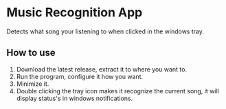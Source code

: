 # Music Recognition App
Detects what song your listening to when clicked in the windows tray.

## How to use
1. Download the latest release, extract it to where you want to.
2. Run the program, configure it how you want.
3. Minimize it.
4. Double clicking the tray icon makes it recognize the current song, it will display status's in windows notifications.
